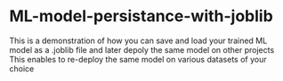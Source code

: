 # ML-model-persistance-with-joblib
This is a demonstration of how you can save and load your trained ML model as a .joblib file and later depoly the same model on other projects  
This enables to re-deploy the same model on various datasets of your choice  



